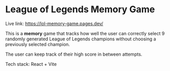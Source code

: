 # League of Legends Memory Game

Live link: https://lol-memory-game.pages.dev/

This is a **memory** game that tracks how well the user can correctly select 9 randomly generated
League of Legends champions without choosing a previously selected champion.

The user can keep track of their high score in between attempts.

Tech stack: React + Vite
